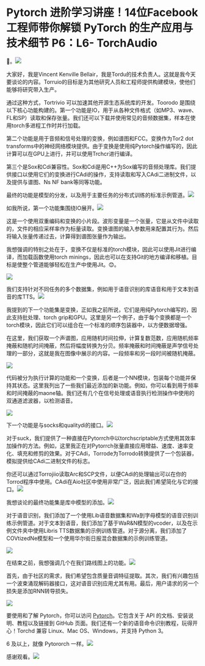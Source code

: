 # Pytorch 进阶学习讲座！14位Facebook工程师带你解锁 PyTorch 的生产应用与技术细节 P6：L6- TorchAudio 

🎼。![](img/d47b4dd266be755b011d1bea67152b4b_1.png)

大家好，我是Vincent Kenville Bellair，我是Tordu的技术负责人。这就是我今天要谈论的内容。Torruio的目标是为其他研究人员和工程师提供构建模块，使他们能够将研究带入生产。

通过这种方式，Tortrivio 可以加速其他开源生态系统库的开发。Toorodo 是围绕以下核心功能构建的。第一个功能是IO，用于从各种文件格式（如MP3、wave、FL和SP）读取和保存张量。我们还可以下载并使用常见的音频数据集，样本在使用torch多进程工作时并行加载。

第二个功能是用于音频和信号处理的变换，例如谱图和FCC。变换作为Tor2 dot transforms中的神经网络模块提供。由于变换是使用纯Pytorch操作编写的，因此计算可以在GPU上进行，并可以使用Trchcr进行编译。

第三个是Sox和Cdi兼容性。Sox和Cdi是用C++为Sox编写的音频处理库。我们提供接口以使用它们的变换进行CAdi的操作，支持读取和写入CAdi二进制文件，以及提供与谱图、Ns NF bank等同等功能。

最终的功能是模型的分发，以及用于主要任务的分布式训练的标准示例管道。![](img/d47b4dd266be755b011d1bea67152b4b_3.png)

如我所说，第一个功能集围绕IO展开。![](img/d47b4dd266be755b011d1bea67152b4b_5.png)

这是一个使用双重编码和变换的小片段。波形变量是一个张量，它是从文件中读取的，文件的相应采样率作为标量读取。变换谱图的输入参数用来配置其行为。然后将输入张量传递过去，计算得到谱图张量作为输出。

我想强调的特别之处在于，变换不仅是标准的torch模块，因此可以使用Jit进行编译，而加载函数使用torch minings，因此也可以在支持Git的地方编译和移植。目标是使整个管道能够轻松在生产中使用Jit。😊。

![](img/d47b4dd266be755b011d1bea67152b4b_7.png)

我们支持针对不同任务的多个数据集，例如用于语音识别的库语音和用于文本到语音的库TTS。![](img/d47b4dd266be755b011d1bea67152b4b_9.png)

我提到的下一个功能集是变换，正如我之前所说，它们是用纯Pytorch编写的，因此支持批处理、torch grip和GPU。这里是另一个例子，由于每个变换都是一个torch模块，因此它们可以组合在一个标准的顺序包装器中，以方便数据增强。

在这里，我们获取一个声谱图，应用随机时间拉伸，计算复数范数，应用随机频率掩蔽和随机时间掩蔽，然后将幅度转换为分贝。频率掩蔽和时间掩蔽是声学信号处理的一部分，这就是我在图像中展示的内容。一段频率和另一段时间被随机掩蔽。

![](img/d47b4dd266be755b011d1bea67152b4b_11.png)

代码被分为执行计算的功能和一个变换，后者是一个NN模块，包装每个功能并保持其状态。这里我列出了一些我们最近添加的新功能。例如，你可以看到用于频率和时间掩蔽的maone轴。我们还有几个在信号处理或语音执行检测操作中使用的双通道滤波器，以检测语音。

![](img/d47b4dd266be755b011d1bea67152b4b_13.png)

下一个功能是与socks和qualitydi的接口。![](img/d47b4dd266be755b011d1bea67152b4b_15.png)

对于suck，我们提供了一种直接在Pytorrch中以torchscriptable方式使用其效率加操作的方法。例如，这里我正在对Pytorrch张量直接应用增益、速度、速率变化、填充和修剪的效果。对于CAdi，Torrode为Torrodo转换提供了一个包装器，模拟提供给CAdi二进制文件的标志。

你还可以通过Torrojiio读取Arc和SCP文件，以便CAdi的处理输出可以在你的Torrod程序中使用。CAdi在Aio社区中使用非常广泛，因此我们希望简化与它的接口。![](img/d47b4dd266be755b011d1bea67152b4b_17.png)

我想谈论的最终功能集是库中模型的添加。![](img/d47b4dd266be755b011d1bea67152b4b_19.png)

对于语音识别，我们添加了一个使用Lib语音数据集和Wa到字母模型的语音识别训练示例管道。对于文本到语音，我们添加了基于WaR&N模型的vcoder，以及在示例文件夹中使用Libris TTS数据集的示例训练管道。对于源分离，我们添加了COVtizedNe模型和一个使用华尔街日报混合数据集的示例训练管道。

![](img/d47b4dd266be755b011d1bea67152b4b_21.png)

在结束之前，我想强调几个在我们路线图上的功能。![](img/d47b4dd266be755b011d1bea67152b4b_23.png)

首先，由于社区的需求，我们希望包含质量音调特征提取。其次，我们有兴趣包括一个波束涌现解码器接口，这对语音识别应用尤其有用。最后，用户请求的另一个损失是添加RNN转导损失。

![](img/d47b4dd266be755b011d1bea67152b4b_25.png)

要使用和了解 Pytorch，你可以访问 [Pytorch](https://pytorch.org/udio)。它包含关于 API 的文档、安装说明、教程以及链接到 GitHub 页面。我们还有一个新的语音命令识别教程，玩得开心！Torchd 兼容 Linux、Mac OS、Windows，并支持 Python 3。

6 及以上，就像 Pytororch 一样。![](img/d47b4dd266be755b011d1bea67152b4b_27.png)

感谢观看。![](img/d47b4dd266be755b011d1bea67152b4b_29.png)
